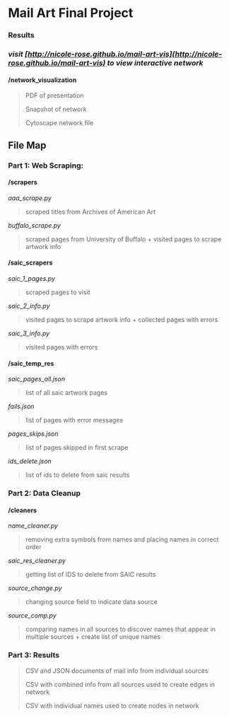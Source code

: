 # Mail Art Final Project

### Results
### *visit [http://nicole-rose.github.io/mail-art-vis](http://nicole-rose.github.io/mail-art-vis) to view interactive network*

#### /network_visualization
> PDF of presentation
>
> Snapshot of network
>
> Cytoscape network file 
## File Map 

### Part 1: Web Scraping:
#### /scrapers
*aaa_scrape.py*
> scraped titles from Archives of American Art
>
*buffalo_scrape.py* 
> scraped pages from University of Buffalo + visited pages to scrape artwork info
>
#### /saic_scrapers
*saic_1_pages.py*
> scraped pages to visit 
>
*saic_2_info.py*
> visited pages to scrape artwork info + collected pages with errors
>
*saic_3_info.py*
> visited pages with errors 
>
#### /saic_temp_res
*saic_pages_all.json*
> list of all saic artwork pages
>
*fails.json*
> list of pages with error messages
>
*pages_skips.json*
> list of pages skipped in first scrape
>
*ids_delete.json*
>list of ids to delete from saic results
>
### Part 2: Data Cleanup
#### /cleaners
*name_cleaner.py*
>removing extra symbols from names and placing names in correct order
>
*saic_res_cleaner.py*
>getting list of IDS to delete from SAIC results 
>
*source_change.py*
>changing source field to indicate data source
>
*source_comp.py*
>comparing names in all sources to discover names that appear in multiple sources + create list of unique names 
>
### Part 3: Results 
>CSV and JSON documents of mail info from individual sources
>
>CSV with combined info from all sources used to create edges in network
>
>CSV with individual names used to create nodes in network